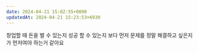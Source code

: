 ```yaml
---
date: 2024-04-21 15:02:55+0000
updatedAt: 2024-04-21 15:23:53+6930
---
```

창업할 때 돈을 벌 수 있는지 성공 할 수 있는지 보다 먼저 문제를 정말 해결하고 싶은지가 먼저여야 하는거 같아요